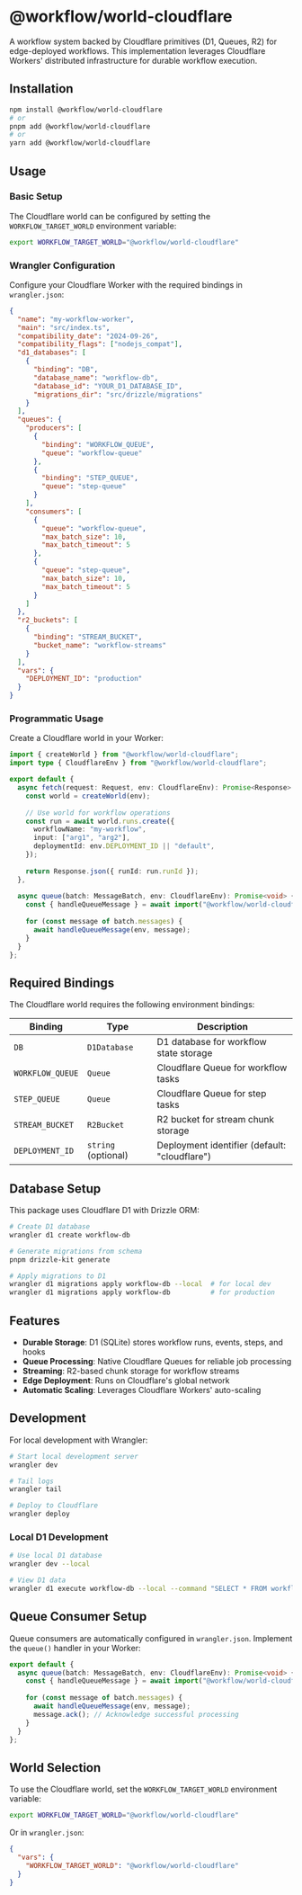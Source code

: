 # @workflow/world-cloudflare

A workflow system backed by Cloudflare primitives (D1, Queues, R2) for edge-deployed workflows. This implementation leverages Cloudflare Workers' distributed infrastructure for durable workflow execution.

## Installation

```bash
npm install @workflow/world-cloudflare
# or
pnpm add @workflow/world-cloudflare
# or
yarn add @workflow/world-cloudflare
```

## Usage

### Basic Setup

The Cloudflare world can be configured by setting the `WORKFLOW_TARGET_WORLD` environment variable:

```bash
export WORKFLOW_TARGET_WORLD="@workflow/world-cloudflare"
```

### Wrangler Configuration

Configure your Cloudflare Worker with the required bindings in `wrangler.json`:

```json
{
  "name": "my-workflow-worker",
  "main": "src/index.ts",
  "compatibility_date": "2024-09-26",
  "compatibility_flags": ["nodejs_compat"],
  "d1_databases": [
    {
      "binding": "DB",
      "database_name": "workflow-db",
      "database_id": "YOUR_D1_DATABASE_ID",
      "migrations_dir": "src/drizzle/migrations"
    }
  ],
  "queues": {
    "producers": [
      {
        "binding": "WORKFLOW_QUEUE",
        "queue": "workflow-queue"
      },
      {
        "binding": "STEP_QUEUE",
        "queue": "step-queue"
      }
    ],
    "consumers": [
      {
        "queue": "workflow-queue",
        "max_batch_size": 10,
        "max_batch_timeout": 5
      },
      {
        "queue": "step-queue",
        "max_batch_size": 10,
        "max_batch_timeout": 5
      }
    ]
  },
  "r2_buckets": [
    {
      "binding": "STREAM_BUCKET",
      "bucket_name": "workflow-streams"
    }
  ],
  "vars": {
    "DEPLOYMENT_ID": "production"
  }
}
```

### Programmatic Usage

Create a Cloudflare world in your Worker:

```typescript
import { createWorld } from "@workflow/world-cloudflare";
import type { CloudflareEnv } from "@workflow/world-cloudflare";

export default {
  async fetch(request: Request, env: CloudflareEnv): Promise<Response> {
    const world = createWorld(env);
    
    // Use world for workflow operations
    const run = await world.runs.create({
      workflowName: "my-workflow",
      input: ["arg1", "arg2"],
      deploymentId: env.DEPLOYMENT_ID || "default",
    });
    
    return Response.json({ runId: run.runId });
  },
  
  async queue(batch: MessageBatch, env: CloudflareEnv): Promise<void> {
    const { handleQueueMessage } = await import("@workflow/world-cloudflare");
    
    for (const message of batch.messages) {
      await handleQueueMessage(env, message);
    }
  }
};
```

## Required Bindings

The Cloudflare world requires the following environment bindings:

| Binding           | Type                     | Description                                    |
| ----------------- | ------------------------ | ---------------------------------------------- |
| `DB`              | `D1Database`             | D1 database for workflow state storage         |
| `WORKFLOW_QUEUE`  | `Queue`                  | Cloudflare Queue for workflow tasks            |
| `STEP_QUEUE`      | `Queue`                  | Cloudflare Queue for step tasks                |
| `STREAM_BUCKET`   | `R2Bucket`               | R2 bucket for stream chunk storage             |
| `DEPLOYMENT_ID`   | `string` (optional)      | Deployment identifier (default: "cloudflare")  |

## Database Setup

This package uses Cloudflare D1 with Drizzle ORM:

```bash
# Create D1 database
wrangler d1 create workflow-db

# Generate migrations from schema
pnpm drizzle-kit generate

# Apply migrations to D1
wrangler d1 migrations apply workflow-db --local  # for local dev
wrangler d1 migrations apply workflow-db          # for production
```

## Features

- **Durable Storage**: D1 (SQLite) stores workflow runs, events, steps, and hooks
- **Queue Processing**: Native Cloudflare Queues for reliable job processing
- **Streaming**: R2-based chunk storage for workflow streams
- **Edge Deployment**: Runs on Cloudflare's global network
- **Automatic Scaling**: Leverages Cloudflare Workers' auto-scaling

## Development

For local development with Wrangler:

```bash
# Start local development server
wrangler dev

# Tail logs
wrangler tail

# Deploy to Cloudflare
wrangler deploy
```

### Local D1 Development

```bash
# Use local D1 database
wrangler dev --local

# View D1 data
wrangler d1 execute workflow-db --local --command "SELECT * FROM workflow_runs"
```

## Queue Consumer Setup

Queue consumers are automatically configured in `wrangler.json`. Implement the `queue()` handler in your Worker:

```typescript
export default {
  async queue(batch: MessageBatch, env: CloudflareEnv): Promise<void> {
    const { handleQueueMessage } = await import("@workflow/world-cloudflare");
    
    for (const message of batch.messages) {
      await handleQueueMessage(env, message);
      message.ack(); // Acknowledge successful processing
    }
  }
};
```

## World Selection

To use the Cloudflare world, set the `WORKFLOW_TARGET_WORLD` environment variable:

```bash
export WORKFLOW_TARGET_WORLD="@workflow/world-cloudflare"
```

Or in `wrangler.json`:

```json
{
  "vars": {
    "WORKFLOW_TARGET_WORLD": "@workflow/world-cloudflare"
  }
}